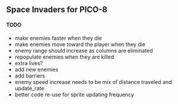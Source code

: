 ## Space Invaders for PICO-8

#### TODO
- make enemies faster when they die
- make enemies move toward the player when they die
- enemy range should increase as columns are eliminated
- repopulate enemies when they are killed
- extra lives?
- add new enemies
- add barriers
- enemy speed increase needs to be mix of distance traveled
  and update_rate
- better code re-use for sprite updating frequency

